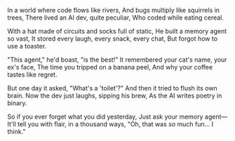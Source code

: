 In a world where code flows like rivers,
And bugs multiply like squirrels in trees,
There lived an AI dev, quite peculiar,
Who coded while eating cereal.

With a hat made of circuits and socks full of static,
He built a memory agent so vast,
It stored every laugh, every snack, every chat,
But forgot how to use a toaster.

"This agent," he'd boast, "is the best!"
It remembered your cat's name, your ex's face,
The time you tripped on a banana peel,
And why your coffee tastes like regret.

But one day it asked, "What's a 'toilet'?"
And then it tried to flush its own brain.
Now the dev just laughs, sipping his brew,
As the AI writes poetry in binary.

So if you ever forget what you did yesterday,
Just ask your memory agent—
It'll tell you with flair, in a thousand ways,
"Oh, that was *so* much fun... I think."